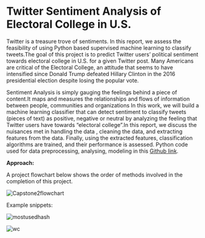 # Twitter Sentiment Analysis of Electoral College in U.S. 

Twitter is a treasure trove of sentiments. In this report, we assess the feasibility of using  Python based  supervised machine learning to classify tweets.The goal of this project is to predict Twitter users’ political sentiment towards  electoral college in U.S. for a given Twitter post. Many Americans are critical of the Electoral College, an attitude that seems to have intensified since Donald Trump defeated Hillary Clinton in the 2016 presidential election despite losing the popular vote.

Sentiment Analysis is simply gauging the feelings behind a piece of content.It maps and measures the relationships and flows of information between people, communities and organizations In this work, we will build a machine learning classifier that can detect sentiment  to classify tweets (pieces of text) as positive, negative or neutral  by analyzing the feeling that Twitter users have towards “electoral college”.In this report, we discuss the nuisances met in handling the data , cleaning the data, and extracting features from the data. Finally, using the extracted features, classification algorithms are trained, and their performance  is assessed. Python code used for data preprocessing, analysing, modeling in this [Github link](https://github.com/aspiringdatascientist/Capstone2-Sentiment-Analysis-of-Twitter-data/blob/master/Twitter%20sentiment%20analysis%20-%20final%20report.ipynb).

__Approach:__

A project flowchart below shows the order of methods involved in the completion of this project.


![Capstone2flowchart](https://user-images.githubusercontent.com/48024013/72182262-1efbb480-33b9-11ea-9a82-65994fbde473.png)

Example snippets:

![mostusedhash](https://user-images.githubusercontent.com/48024013/72188412-41e19500-33c8-11ea-9e21-1c5d2af4dc76.png)

![wc](https://user-images.githubusercontent.com/48024013/72225060-f5749180-354e-11ea-8a5e-438acfba87b0.png)






